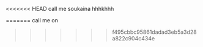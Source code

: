 <<<<<<< HEAD
 call me soukaina hhhkhhh
 

=======
 call me 
on
>>>>>>> f495cbbc95861dadad3eb5a3d28a822c904c434e